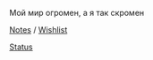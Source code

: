Мой мир огромен, а я так скромен

[Notes](https://georgsius.github.io/notes/) / [Wishlist](https://georgsius.github.io/notes/wishlist.html)

[Status](https://georgsius.github.io/status/)
